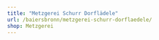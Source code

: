 ```yaml
---
title: "Metzgerei Schurr Dorflädele"
url: /baiersbronn/metzgerei-schurr-dorflaedele/
shop: Metzgerei
---
```

